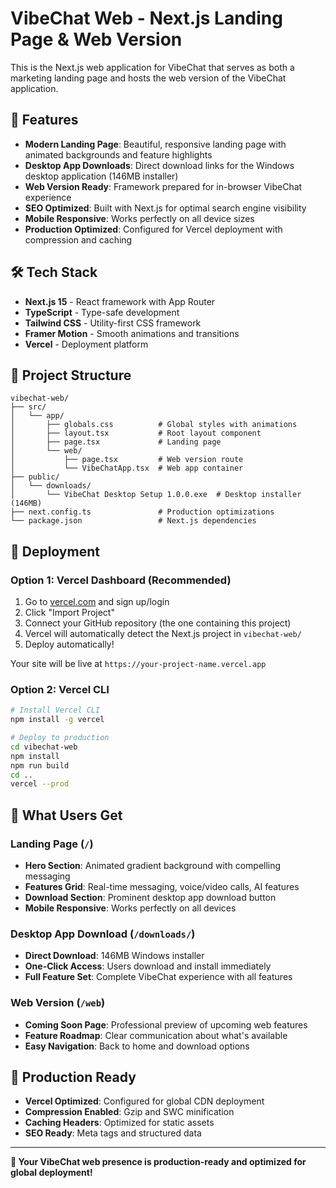 # VibeChat Web - Next.js Landing Page & Web Version

This is the Next.js web application for VibeChat that serves as both a marketing landing page and hosts the web version of the VibeChat application.

## 🚀 Features

- **Modern Landing Page**: Beautiful, responsive landing page with animated backgrounds and feature highlights
- **Desktop App Downloads**: Direct download links for the Windows desktop application (146MB installer)
- **Web Version Ready**: Framework prepared for in-browser VibeChat experience
- **SEO Optimized**: Built with Next.js for optimal search engine visibility
- **Mobile Responsive**: Works perfectly on all device sizes
- **Production Optimized**: Configured for Vercel deployment with compression and caching

## 🛠️ Tech Stack

- **Next.js 15** - React framework with App Router
- **TypeScript** - Type-safe development
- **Tailwind CSS** - Utility-first CSS framework
- **Framer Motion** - Smooth animations and transitions
- **Vercel** - Deployment platform

## 📁 Project Structure

```
vibechat-web/
├── src/
│   └── app/
│       ├── globals.css          # Global styles with animations
│       ├── layout.tsx           # Root layout component
│       ├── page.tsx             # Landing page
│       └── web/
│           ├── page.tsx         # Web version route
│           └── VibeChatApp.tsx  # Web app container
├── public/
│   └── downloads/
│       └── VibeChat Desktop Setup 1.0.0.exe  # Desktop installer (146MB)
├── next.config.ts               # Production optimizations
└── package.json                 # Next.js dependencies
```

## 🚀 Deployment

### Option 1: Vercel Dashboard (Recommended)

1. Go to [vercel.com](https://vercel.com) and sign up/login
2. Click "Import Project"
3. Connect your GitHub repository (the one containing this project)
4. Vercel will automatically detect the Next.js project in `vibechat-web/`
5. Deploy automatically!

Your site will be live at `https://your-project-name.vercel.app`

### Option 2: Vercel CLI

```bash
# Install Vercel CLI
npm install -g vercel

# Deploy to production
cd vibechat-web
npm install
npm run build
cd ..
vercel --prod
```

## 🎯 What Users Get

### Landing Page (`/`)
- **Hero Section**: Animated gradient background with compelling messaging
- **Features Grid**: Real-time messaging, voice/video calls, AI features
- **Download Section**: Prominent desktop app download button
- **Mobile Responsive**: Works perfectly on all devices

### Desktop App Download (`/downloads/`)
- **Direct Download**: 146MB Windows installer
- **One-Click Access**: Users download and install immediately
- **Full Feature Set**: Complete VibeChat experience with all features

### Web Version (`/web`)
- **Coming Soon Page**: Professional preview of upcoming web features
- **Feature Roadmap**: Clear communication about what's available
- **Easy Navigation**: Back to home and download options

## 🚀 Production Ready

- **Vercel Optimized**: Configured for global CDN deployment
- **Compression Enabled**: Gzip and SWC minification
- **Caching Headers**: Optimized for static assets
- **SEO Ready**: Meta tags and structured data

---

**🎊 Your VibeChat web presence is production-ready and optimized for global deployment!**